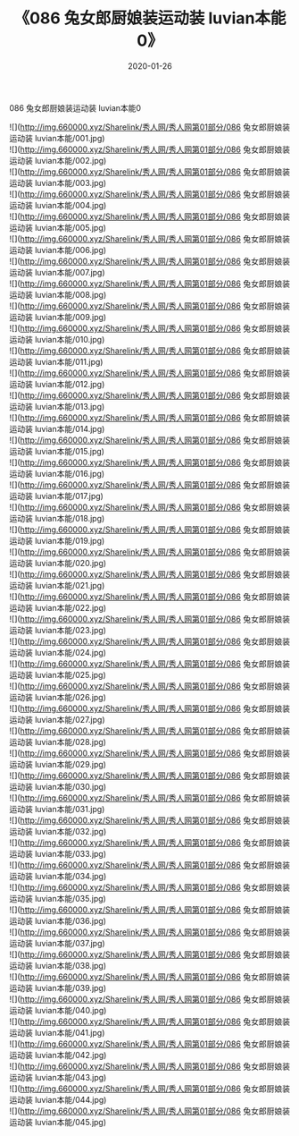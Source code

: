﻿---
layout: post
title:  《086 兔女郎厨娘装运动装 luvian本能0》
date:   2020-01-26
img: http://img.660000.xyz/Sharelink/秀人网/秀人网第01部分/086 兔女郎厨娘装运动装 luvian本能0/000.jpg
categories: [美女, 清纯, 唯美]
---

086 兔女郎厨娘装运动装 luvian本能0

  ![](http://img.660000.xyz/Sharelink/秀人网/秀人网第01部分/086 兔女郎厨娘装运动装 luvian本能/001.jpg) <br> ![](http://img.660000.xyz/Sharelink/秀人网/秀人网第01部分/086 兔女郎厨娘装运动装 luvian本能/002.jpg) <br> ![](http://img.660000.xyz/Sharelink/秀人网/秀人网第01部分/086 兔女郎厨娘装运动装 luvian本能/003.jpg) <br> ![](http://img.660000.xyz/Sharelink/秀人网/秀人网第01部分/086 兔女郎厨娘装运动装 luvian本能/004.jpg) <br> ![](http://img.660000.xyz/Sharelink/秀人网/秀人网第01部分/086 兔女郎厨娘装运动装 luvian本能/005.jpg) <br> ![](http://img.660000.xyz/Sharelink/秀人网/秀人网第01部分/086 兔女郎厨娘装运动装 luvian本能/006.jpg) <br> ![](http://img.660000.xyz/Sharelink/秀人网/秀人网第01部分/086 兔女郎厨娘装运动装 luvian本能/007.jpg) <br> ![](http://img.660000.xyz/Sharelink/秀人网/秀人网第01部分/086 兔女郎厨娘装运动装 luvian本能/008.jpg) <br> ![](http://img.660000.xyz/Sharelink/秀人网/秀人网第01部分/086 兔女郎厨娘装运动装 luvian本能/009.jpg) <br> ![](http://img.660000.xyz/Sharelink/秀人网/秀人网第01部分/086 兔女郎厨娘装运动装 luvian本能/010.jpg) <br> ![](http://img.660000.xyz/Sharelink/秀人网/秀人网第01部分/086 兔女郎厨娘装运动装 luvian本能/011.jpg) <br> ![](http://img.660000.xyz/Sharelink/秀人网/秀人网第01部分/086 兔女郎厨娘装运动装 luvian本能/012.jpg) <br> ![](http://img.660000.xyz/Sharelink/秀人网/秀人网第01部分/086 兔女郎厨娘装运动装 luvian本能/013.jpg) <br> ![](http://img.660000.xyz/Sharelink/秀人网/秀人网第01部分/086 兔女郎厨娘装运动装 luvian本能/014.jpg) <br> ![](http://img.660000.xyz/Sharelink/秀人网/秀人网第01部分/086 兔女郎厨娘装运动装 luvian本能/015.jpg) <br> ![](http://img.660000.xyz/Sharelink/秀人网/秀人网第01部分/086 兔女郎厨娘装运动装 luvian本能/016.jpg) <br> ![](http://img.660000.xyz/Sharelink/秀人网/秀人网第01部分/086 兔女郎厨娘装运动装 luvian本能/017.jpg) <br> ![](http://img.660000.xyz/Sharelink/秀人网/秀人网第01部分/086 兔女郎厨娘装运动装 luvian本能/018.jpg) <br> ![](http://img.660000.xyz/Sharelink/秀人网/秀人网第01部分/086 兔女郎厨娘装运动装 luvian本能/019.jpg) <br> ![](http://img.660000.xyz/Sharelink/秀人网/秀人网第01部分/086 兔女郎厨娘装运动装 luvian本能/020.jpg) <br> ![](http://img.660000.xyz/Sharelink/秀人网/秀人网第01部分/086 兔女郎厨娘装运动装 luvian本能/021.jpg) <br> ![](http://img.660000.xyz/Sharelink/秀人网/秀人网第01部分/086 兔女郎厨娘装运动装 luvian本能/022.jpg) <br> ![](http://img.660000.xyz/Sharelink/秀人网/秀人网第01部分/086 兔女郎厨娘装运动装 luvian本能/023.jpg) <br> ![](http://img.660000.xyz/Sharelink/秀人网/秀人网第01部分/086 兔女郎厨娘装运动装 luvian本能/024.jpg) <br> ![](http://img.660000.xyz/Sharelink/秀人网/秀人网第01部分/086 兔女郎厨娘装运动装 luvian本能/025.jpg) <br> ![](http://img.660000.xyz/Sharelink/秀人网/秀人网第01部分/086 兔女郎厨娘装运动装 luvian本能/026.jpg) <br> ![](http://img.660000.xyz/Sharelink/秀人网/秀人网第01部分/086 兔女郎厨娘装运动装 luvian本能/027.jpg) <br> ![](http://img.660000.xyz/Sharelink/秀人网/秀人网第01部分/086 兔女郎厨娘装运动装 luvian本能/028.jpg) <br> ![](http://img.660000.xyz/Sharelink/秀人网/秀人网第01部分/086 兔女郎厨娘装运动装 luvian本能/029.jpg) <br> ![](http://img.660000.xyz/Sharelink/秀人网/秀人网第01部分/086 兔女郎厨娘装运动装 luvian本能/030.jpg) <br> ![](http://img.660000.xyz/Sharelink/秀人网/秀人网第01部分/086 兔女郎厨娘装运动装 luvian本能/031.jpg) <br> ![](http://img.660000.xyz/Sharelink/秀人网/秀人网第01部分/086 兔女郎厨娘装运动装 luvian本能/032.jpg) <br> ![](http://img.660000.xyz/Sharelink/秀人网/秀人网第01部分/086 兔女郎厨娘装运动装 luvian本能/033.jpg) <br> ![](http://img.660000.xyz/Sharelink/秀人网/秀人网第01部分/086 兔女郎厨娘装运动装 luvian本能/034.jpg) <br> ![](http://img.660000.xyz/Sharelink/秀人网/秀人网第01部分/086 兔女郎厨娘装运动装 luvian本能/035.jpg) <br> ![](http://img.660000.xyz/Sharelink/秀人网/秀人网第01部分/086 兔女郎厨娘装运动装 luvian本能/036.jpg) <br> ![](http://img.660000.xyz/Sharelink/秀人网/秀人网第01部分/086 兔女郎厨娘装运动装 luvian本能/037.jpg) <br> ![](http://img.660000.xyz/Sharelink/秀人网/秀人网第01部分/086 兔女郎厨娘装运动装 luvian本能/038.jpg) <br> ![](http://img.660000.xyz/Sharelink/秀人网/秀人网第01部分/086 兔女郎厨娘装运动装 luvian本能/039.jpg) <br> ![](http://img.660000.xyz/Sharelink/秀人网/秀人网第01部分/086 兔女郎厨娘装运动装 luvian本能/040.jpg) <br> ![](http://img.660000.xyz/Sharelink/秀人网/秀人网第01部分/086 兔女郎厨娘装运动装 luvian本能/041.jpg) <br> ![](http://img.660000.xyz/Sharelink/秀人网/秀人网第01部分/086 兔女郎厨娘装运动装 luvian本能/042.jpg) <br> ![](http://img.660000.xyz/Sharelink/秀人网/秀人网第01部分/086 兔女郎厨娘装运动装 luvian本能/043.jpg) <br> ![](http://img.660000.xyz/Sharelink/秀人网/秀人网第01部分/086 兔女郎厨娘装运动装 luvian本能/044.jpg) <br> ![](http://img.660000.xyz/Sharelink/秀人网/秀人网第01部分/086 兔女郎厨娘装运动装 luvian本能/045.jpg) <br>